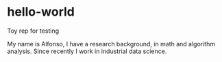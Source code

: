 # hello-world
Toy rep for testing

My name is Alfonso, I have a research background, in math and algorithm analysis. Since recently I work in industrial data science.
